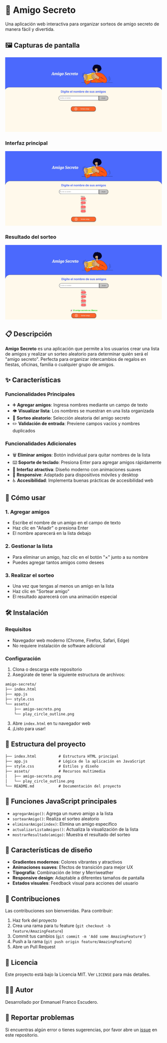 
# 🎁 Amigo Secreto

Una aplicación web interactiva para organizar sorteos de amigo secreto de manera fácil y divertida.
## 🖼️ Capturas de pantalla

![Amigo Secreto Demo](assets/demo-screenshot.png)

### Interfaz principal
![Interfaz Principal](assets/interfaz-principal.png)

### Resultado del sorteo
![Resultado del Sorteo](assets/resultado-sorteo.png)

## 📋 Descripción

**Amigo Secreto** es una aplicación que permite a los usuarios crear una lista de amigos y realizar un sorteo aleatorio para determinar quién será el "amigo secreto". Perfecta para organizar intercambios de regalos en fiestas, oficinas, familia o cualquier grupo de amigos.

## ✨ Características

### Funcionalidades Principales
- ➕ **Agregar amigos**: Ingresa nombres mediante un campo de texto
- 👁️ **Visualizar lista**: Los nombres se muestran en una lista organizada
- 🎲 **Sorteo aleatorio**: Selección aleatoria del amigo secreto
- ✏️ **Validación de entrada**: Previene campos vacíos y nombres duplicados

### Funcionalidades Adicionales
- 🗑️ **Eliminar amigos**: Botón individual para quitar nombres de la lista
- ⌨️ **Soporte de teclado**: Presiona Enter para agregar amigos rápidamente
- 🎨 **Interfaz atractiva**: Diseño moderno con animaciones suaves
- 📱 **Responsive**: Adaptado para dispositivos móviles y desktop
- ♿ **Accesibilidad**: Implementa buenas prácticas de accesibilidad web

## 🚀 Cómo usar

### 1. Agregar amigos
- Escribe el nombre de un amigo en el campo de texto
- Haz clic en "Añadir" o presiona Enter
- El nombre aparecerá en la lista debajo

### 2. Gestionar la lista
- Para eliminar un amigo, haz clic en el botón "×" junto a su nombre
- Puedes agregar tantos amigos como desees

### 3. Realizar el sorteo
- Una vez que tengas al menos un amigo en la lista
- Haz clic en "Sortear amigo"
- El resultado aparecerá con una animación especial

## 🛠️ Instalación

### Requisitos
- Navegador web moderno (Chrome, Firefox, Safari, Edge)
- No requiere instalación de software adicional

### Configuración
1. Clona o descarga este repositorio
2. Asegúrate de tener la siguiente estructura de archivos:
```
amigo-secreto/
├── index.html
├── app.js
├── style.css
└── assets/
    ├── amigo-secreto.png
    └── play_circle_outline.png
```

3. Abre `index.html` en tu navegador web
4. ¡Listo para usar!

## 📁 Estructura del proyecto

```
├── index.html          # Estructura HTML principal
├── app.js              # Lógica de la aplicación en JavaScript
├── style.css           # Estilos y diseño
├── assets/             # Recursos multimedia
│   ├── amigo-secreto.png
│   └── play_circle_outline.png
└── README.md           # Documentación del proyecto
```

## 🎯 Funciones JavaScript principales

- `agregarAmigo()`: Agrega un nuevo amigo a la lista
- `sortearAmigo()`: Realiza el sorteo aleatorio
- `eliminarAmigo(index)`: Elimina un amigo específico
- `actualizarListaAmigos()`: Actualiza la visualización de la lista
- `mostrarResultado(amigo)`: Muestra el resultado del sorteo

## 🎨 Características de diseño

- **Gradientes modernos**: Colores vibrantes y atractivos
- **Animaciones suaves**: Efectos de transición para mejor UX
- **Tipografía**: Combinación de Inter y Merriweather
- **Responsive design**: Adaptable a diferentes tamaños de pantalla
- **Estados visuales**: Feedback visual para acciones del usuario

## 🤝 Contribuciones

Las contribuciones son bienvenidas. Para contribuir:

1. Haz fork del proyecto
2. Crea una rama para tu feature (`git checkout -b feature/AmazingFeature`)
3. Commit tus cambios (`git commit -m 'Add some AmazingFeature'`)
4. Push a la rama (`git push origin feature/AmazingFeature`)
5. Abre un Pull Request

## 📄 Licencia

Este proyecto está bajo la Licencia MIT. Ver `LICENSE` para más detalles.

## 👨‍💻 Autor

Desarrollado por Enmanuel Franco Escudero.

## 🐛 Reportar problemas

Si encuentras algún error o tienes sugerencias, por favor abre un [issue](../../issues) en este repositorio.
